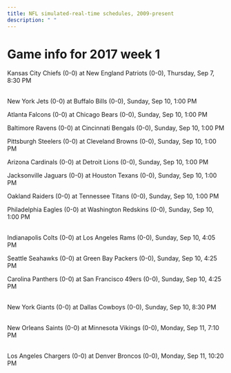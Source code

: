 ```yaml
---
title: NFL simulated-real-time schedules, 2009-present
description: " "
---
```


# Game info for 2017 week 1

Kansas City Chiefs (0-0) at New England Patriots (0-0), Thursday, Sep 7, 8:30 PM

<br/>New York Jets (0-0) at Buffalo Bills (0-0), Sunday, Sep 10, 1:00 PM

Atlanta Falcons (0-0) at Chicago Bears (0-0), Sunday, Sep 10, 1:00 PM

Baltimore Ravens (0-0) at Cincinnati Bengals (0-0), Sunday, Sep 10, 1:00 PM

Pittsburgh Steelers (0-0) at Cleveland Browns (0-0), Sunday, Sep 10, 1:00 PM

Arizona Cardinals (0-0) at Detroit Lions (0-0), Sunday, Sep 10, 1:00 PM

Jacksonville Jaguars (0-0) at Houston Texans (0-0), Sunday, Sep 10, 1:00 PM

Oakland Raiders (0-0) at Tennessee Titans (0-0), Sunday, Sep 10, 1:00 PM

Philadelphia Eagles (0-0) at Washington Redskins (0-0), Sunday, Sep 10, 1:00 PM

<br/>Indianapolis Colts (0-0) at Los Angeles Rams (0-0), Sunday, Sep 10, 4:05 PM

Seattle Seahawks (0-0) at Green Bay Packers (0-0), Sunday, Sep 10, 4:25 PM

Carolina Panthers (0-0) at San Francisco 49ers (0-0), Sunday, Sep 10, 4:25 PM

<br/>New York Giants (0-0) at Dallas Cowboys (0-0), Sunday, Sep 10, 8:30 PM

<br/>New Orleans Saints (0-0) at Minnesota Vikings (0-0), Monday, Sep 11, 7:10 PM

<br/>Los Angeles Chargers (0-0) at Denver Broncos (0-0), Monday, Sep 11, 10:20 PM

